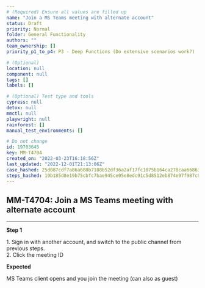```yaml
---
# (Required) Ensure all values are filled up
name: "Join a MS Teams meeting with alternate account"
status: Draft
priority: Normal
folder: General Functionality
authors: ""
team_ownership: []
priority_p1_to_p4: P3 - Deep Functions (Do extensive scenarios work?)

# (Optional)
location: null
component: null
tags: []
labels: []

# (Optional) Test type and tools
cypress: null
detox: null
mmctl: null
playwright: null
rainforest: []
manual_test_environments: []

# Do not change
id: 19703645
key: MM-T4704
created_on: "2022-03-23T16:18:56Z"
last_updated: "2022-12-01T21:13:06Z"
case_hashed: 25d087cdf7a86a688b7188b52df36a2af17fc1075b164ca278caa668635a723640d0344666ab221f575c3877e8706b65
steps_hashed: 19b185d8e19b75cbfc7bae945ce05e8edc91c5d8512eb874e97f987c86318aaa9d00f83a88ba0b1353acfe859b0ab615
---
```


<!-- (Auto-generated) Based on frontmatter's "key" and "name" -->

## MM-T4704: Join a MS Teams meeting with alternate account

---

**Step 1**

1\. Sign in with another account, and switch to the public channel from previous steps.\
2\. Click the meeting ID

**Expected**

MS Teams client opens and you join the meeting (can also as guest)
